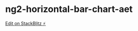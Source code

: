 # ng2-horizontal-bar-chart-aet

[Edit on StackBlitz ⚡️](https://stackblitz.com/edit/ng2-charts-bar-labels-qlkkbg)